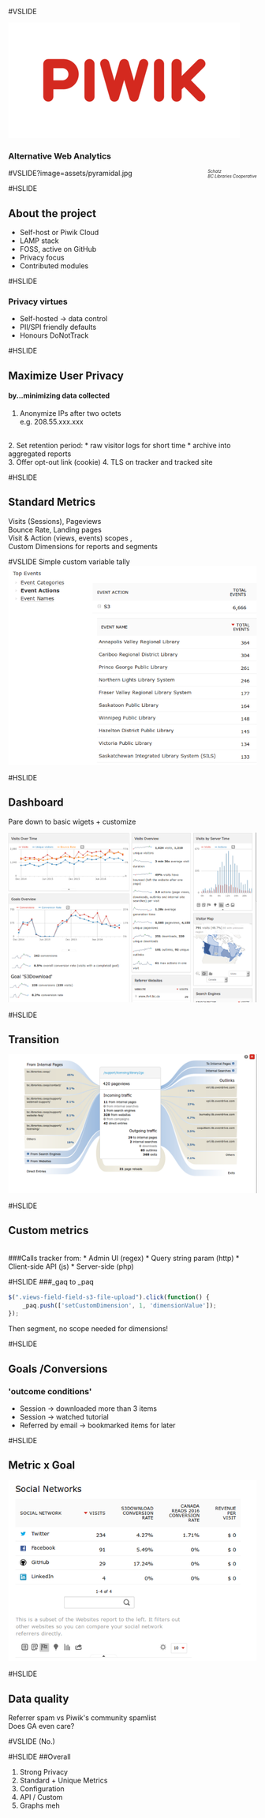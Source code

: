 #VSLIDE

![Image-Absolute](assets/piwik.png)
### Alternative Web Analytics

<span style="font-size: 0.6em; font-style: italic; float: right;">Schatz
<br>BC Libraries Cooperative</span>

#VSLIDE?image=assets/pyramidal.jpg

#HSLIDE
## About the project
- Self-host or Piwik Cloud
- LAMP stack
- FOSS, active on GitHub
- Privacy focus
- Contributed modules

#HSLIDE
### Privacy virtues
- Self-hosted -> data control
- PII/SPI friendly defaults
- Honours DoNotTrack

#HSLIDE
## Maximize User Privacy
#### by...minimizing data collected
1. Anonymize IPs after two octets 
<br> e.g. 208.55.xxx.xxx
<br>
2. Set retention period:
  * raw visitor logs for short time
  * archive into aggregated reports
  <br>
3. Offer opt-out link (cookie)
4. TLS on tracker and tracked site

#HSLIDE
## Standard Metrics
Visits (Sessions), Pageviews<br>
Bounce Rate, Landing pages
<br>
Visit & Action (views, events) scopes ,
<br>
Custom Dimensions for reports and segments

#VSLIDE
Simple custom variable tally
![Image-Absolute](assets/s3byorgtally.png)

#HSLIDE
## Dashboard
Pare down to basic wigets + customize

![Image-Absolute](assets/dashboard.png)

#HSLIDE
## Transition
![Image-Absolute](assets/transition.png)

#HSLIDE
## Custom metrics
<br>
###Calls tracker from:
* Admin UI (regex)
* Query string param (http)
* Client-side API (js)
* Server-side (php)

#HSLIDE
###_gaq to _paq
```JavaScript
$(".views-field-field-s3-file-upload").click(function() {
	_paq.push(['setCustomDimension', 1, 'dimensionValue']);
});
```
Then segment, no scope needed for dimensions!

#HSLIDE
## Goals /Conversions
### 'outcome conditions'
* Session -> downloaded more than 3 items
* Session -> watched tutorial
* Referred by email -> bookmarked items for later

#HSLIDE
## Metric x Goal
![Image-Absolute](assets/socialreferrals.png)

#HSLIDE
## Data quality
Referrer spam
vs Piwik's community spamlist
<br>Does GA even care?

#VSLIDE
(No.)

#HSLIDE
##Overall
1. Strong Privacy
2. Standard + Unique Metrics
3. Configuration
4. API / Custom
5. Graphs meh


